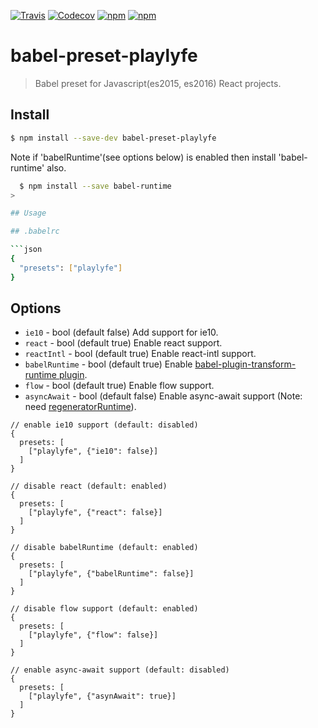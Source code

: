 [![Travis](https://img.shields.io/travis/Mayank1791989/babel-preset-playlyfe.svg?style=flat-square)](https://travis-ci.org/Mayank1791989/babel-preset-playlyfe)
[![Codecov](https://img.shields.io/codecov/c/github/Mayank1791989/babel-preset-playlyfe.svg?style=flat-square)](https://codecov.io/gh/Mayank1791989/babel-preset-playlyfe)
[![npm](https://img.shields.io/npm/v/babel-preset-playlyfe.svg?style=flat-square)](https://www.npmjs.com/package/babel-preset-playlyfe)
[![npm](https://img.shields.io/npm/dt/babel-preset-playlyfe.svg?style=flat-square)](https://www.npmjs.com/package/babel-preset-playlyfe)

# babel-preset-playlyfe

> Babel preset for Javascript(es2015, es2016) React projects.

## Install

```sh
$ npm install --save-dev babel-preset-playlyfe
```
>
Note if 'babelRuntime'(see options below) is enabled then install 'babel-runtime' also.
```sh
  $ npm install --save babel-runtime
>

## Usage

## .babelrc

```json
{
  "presets": ["playlyfe"]
}
```

## Options

* `ie10` - bool (default false) Add support for ie10.
* `react` - bool (default true) Enable react support.
* `reactIntl` - bool (default true) Enable react-intl support.
* `babelRuntime` - bool (default true) Enable [babel-plugin-transform-runtime plugin](https://babeljs.io/docs/plugins/transform-runtime).
* `flow` - bool (default true) Enable flow support.
* `asyncAwait` - bool (default false) Enable async-await support (Note: need [regeneratorRuntime](https://babeljs.io/docs/plugins/transform-regenerator)).

```
// enable ie10 support (default: disabled)
{
  presets: [
    ["playlyfe", {"ie10": false}]
  ]
}

// disable react (default: enabled)
{
  presets: [
    ["playlyfe", {"react": false}]
  ]
}

// disable babelRuntime (default: enabled)
{
  presets: [
    ["playlyfe", {"babelRuntime": false}]
  ]
}

// disable flow support (default: enabled)
{
  presets: [
    ["playlyfe", {"flow": false}]
  ]
}

// enable async-await support (default: disabled)
{
  presets: [
    ["playlyfe", {"asynAwait": true}]
  ]
}
```
